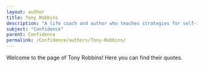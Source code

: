 ```yaml
---
layout: author
title: Tony Robbins
description: "A life coach and author who teaches strategies for self-improvement, including how to build self-confidence and overcome fears."
subject: "Confidence"
parent: Confidence
permalink: /Confidence/authors/Tony-Robbins/
---
```


Welcome to the page of Tony Robbins! Here you can find their quotes.
